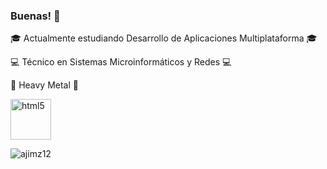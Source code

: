 ### Buenas! 👋
:mortar_board: Actualmente estudiando Desarrollo de Aplicaciones Multiplataforma :mortar_board:

:computer: Técnico en Sistemas Microinformáticos y Redes :computer:

:guitar: Heavy Metal :guitar:

<p align="left>
<a href="https://www.w3.org/html/" target="_blank"> <img src="https://upload.wikimedia.org/wikipedia/commons/thumb/1/10/CSS3_and_HTML5_logos_and_wordmarks.svg/2560px-CSS3_and_HTML5_logos_and_wordmarks.svg.png" alt="html5" width="65" height="65"/> </a> 
</p>


<img src="https://komarev.com/ghpvc/?username=ajimz12&label=Profile%20views&color=0e75b6&style=flat" alt="ajimz12"/>

<!--
**ajimz12/ajimz12** is a ✨ _special_ ✨ repository because its `README.md` (this file) appears on your GitHub profile.

Here are some ideas to get you started:

- 🔭 I’m currently working on ...
- 🌱 I’m currently learning ...
- 👯 I’m looking to collaborate on ...
- 🤔 I’m looking for help with ...
- 💬 Ask me about ...
- 📫 How to reach me: ...
- 😄 Pronouns: ...
- ⚡ Fun fact: ...
-->
